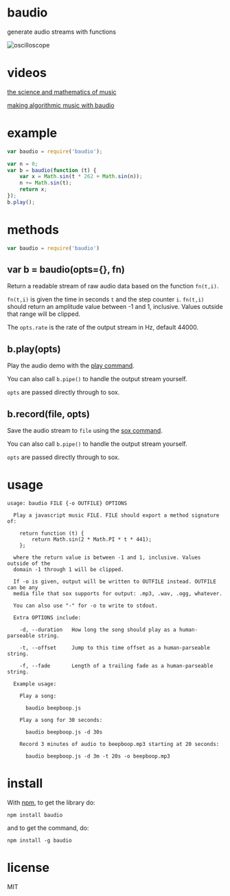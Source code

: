 # baudio

generate audio streams with functions

![oscilloscope](http://substack.net/images/oscilloscope.png)

# videos

[the science and mathematics of music](http://www.youtube.com/watch?v=i_0DXxNeaQ0)

[making algorithmic music with baudio](http://www.youtube.com/watch?v=2oz_SwhBixs)

# example

``` js
var baudio = require('baudio');

var n = 0;
var b = baudio(function (t) {
    var x = Math.sin(t * 262 + Math.sin(n));
    n += Math.sin(t);
    return x;
});
b.play();
```

# methods

``` js
var baudio = require('baudio')
```

## var b = baudio(opts={}, fn)

Return a readable stream of raw audio data based on the function `fn(t,i)`.

`fn(t,i)` is given the time in seconds `t` and the step counter `i`.
`fn(t,i)` should return an amplitude value between -1 and 1, inclusive. Values
outside that range will be clipped.

The `opts.rate` is the rate of the output stream in Hz, default 44000.

## b.play(opts)

Play the audio demo with the [play command](http://sox.sourceforge.net/).

You can also call `b.pipe()` to handle the output stream yourself.

`opts` are passed directly through to sox.

## b.record(file, opts)

Save the audio stream to `file` using the
[sox command](http://sox.sourceforge.net/).

You can also call `b.pipe()` to handle the output stream yourself.

`opts` are passed directly through to sox.

# usage

```
usage: baudio FILE {-o OUTFILE} OPTIONS

  Play a javascript music FILE. FILE should export a method signature of:

    return function (t) {
        return Math.sin(2 * Math.PI * t * 441);
    };
  
  where the return value is between -1 and 1, inclusive. Values outside of the
  domain -1 through 1 will be clipped.
  
  If -o is given, output will be written to OUTFILE instead. OUTFILE can be any
  media file that sox supports for output: .mp3, .wav, .ogg, whatever.
  
  You can also use "-" for -o to write to stdout.

  Extra OPTIONS include:

    -d, --duration   How long the song should play as a human-parseable string.

    -t, --offset     Jump to this time offset as a human-parseable string.

    -f, --fade       Length of a trailing fade as a human-parseable string.
 
  Example usage:

    Play a song:

      baudio beepboop.js

    Play a song for 30 seconds:

      baudio beepboop.js -d 30s

    Record 3 minutes of audio to beepboop.mp3 starting at 20 seconds:

      baudio beepboop.js -d 3m -t 20s -o beepboop.mp3

```

# install

With [npm](http://npmjs.org), to get the library do:

```
npm install baudio
```

and to get the command, do:

```
npm install -g baudio
```

# license

MIT
